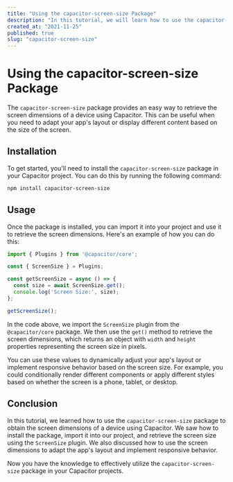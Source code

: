 ```yaml
---
title: "Using the capacitor-screen-size Package"
description: "In this tutorial, we will learn how to use the capacitor-screen-size package to obtain the screen dimensions of a device."
created_at: "2021-11-25"
published: true
slug: "capacitor-screen-size"
---
```


# Using the capacitor-screen-size Package

The `capacitor-screen-size` package provides an easy way to retrieve the screen dimensions of a device using Capacitor. This can be useful when you need to adapt your app's layout or display different content based on the size of the screen.

## Installation

To get started, you'll need to install the `capacitor-screen-size` package in your Capacitor project. You can do this by running the following command:

```bash
npm install capacitor-screen-size
```

## Usage

Once the package is installed, you can import it into your project and use it to retrieve the screen dimensions. Here's an example of how you can do this:

```typescript
import { Plugins } from '@capacitor/core';

const { ScreenSize } = Plugins;

const getScreenSize = async () => {
  const size = await ScreenSize.get();
  console.log('Screen Size:', size);
};

getScreenSize();
```

In the code above, we import the `ScreenSize` plugin from the `@capacitor/core` package. We then use the `get()` method to retrieve the screen dimensions, which returns an object with `width` and `height` properties representing the screen size in pixels.

You can use these values to dynamically adjust your app's layout or implement responsive behavior based on the screen size. For example, you could conditionally render different components or apply different styles based on whether the screen is a phone, tablet, or desktop.

## Conclusion

In this tutorial, we learned how to use the `capacitor-screen-size` package to obtain the screen dimensions of a device using Capacitor. We saw how to install the package, import it into our project, and retrieve the screen size using the `ScreenSize` plugin. We also discussed how to use the screen dimensions to adapt the app's layout and implement responsive behavior.

Now you have the knowledge to effectively utilize the `capacitor-screen-size` package in your Capacitor projects.